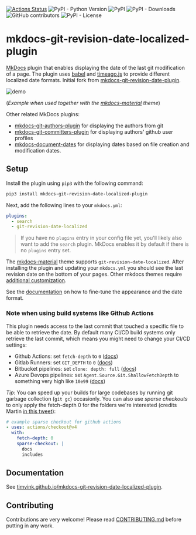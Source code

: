 [![Actions Status](https://github.com/timvink/mkdocs-git-revision-date-localized-plugin/workflows/pytest/badge.svg)](https://github.com/timvink/mkdocs-git-revision-date-localized-plugin/actions)
![PyPI - Python Version](https://img.shields.io/pypi/pyversions/mkdocs-git-revision-date-localized-plugin)
![PyPI](https://img.shields.io/pypi/v/mkdocs-git-revision-date-localized-plugin)
![PyPI - Downloads](https://img.shields.io/pypi/dm/mkdocs-git-revision-date-localized-plugin)
![GitHub contributors](https://img.shields.io/github/contributors/timvink/mkdocs-git-revision-date-localized-plugin)
![PyPI - License](https://img.shields.io/pypi/l/mkdocs-git-revision-date-localized-plugin)

# mkdocs-git-revision-date-localized-plugin

[MkDocs](https://www.mkdocs.org/) plugin that enables displaying the date of the last git modification of a page. The plugin uses [babel](https://github.com/python-babel/babel/tree/master/babel) and [timeago.js](https://github.com/hustcc/timeago.js) to provide different localized date formats. Initial fork from [mkdocs-git-revision-date-plugin](https://github.com/zhaoterryy/mkdocs-git-revision-date-plugin).

![demo](https://github.com/timvink/mkdocs-git-revision-date-localized-plugin/raw/master/demo_screencast.gif)

(*Example when used together with the [mkdocs-material](https://github.com/squidfunk/mkdocs-material) theme*)

Other related MkDocs plugins:

- [mkdocs-git-authors-plugin](https://github.com/timvink/mkdocs-git-authors-plugin) for displaying the authors from git
- [mkdocs-git-committers-plugin](https://github.com/byrnereese/mkdocs-git-committers-plugin) for displaying authors' github user profiles
- [mkdocs-document-dates](https://github.com/jaywhj/mkdocs-document-dates) for displaying dates based on file creation and modification dates.

## Setup

Install the plugin using `pip3` with the following command:

```bash
pip3 install mkdocs-git-revision-date-localized-plugin
```

Next, add the following lines to your `mkdocs.yml`:

```yaml
plugins:
  - search
  - git-revision-date-localized
```

> If you have no `plugins` entry in your config file yet, you'll likely also want to add the `search` plugin. MkDocs enables it by default if there is no `plugins` entry set.

The [mkdocs-material](https://squidfunk.github.io/mkdocs-material/) theme supports `git-revision-date-localized`. After installing the plugin and updating your `mkdocs.yml` you should see the last revision date on the bottom of your pages. Other mkdocs themes require [additional customization](https://timvink.github.io/mkdocs-git-revision-date-localized-plugin/howto/override-a-theme/).

See the [documentation](https://timvink.github.io/mkdocs-git-revision-date-localized-plugin/index.html) on how to fine-tune the appearance and the date format.

### **Note when using build systems like Github Actions**

This plugin needs access to the last commit that touched a specific file to be able to retrieve the date. By default many CI/CD build systems only retrieve the last commit, which means you might need to change your CI/CD settings:

- Github Actions: set `fetch-depth` to `0` (<a href="https://github.com/actions/checkout">docs</a>)</li>
- Gitlab Runners: set `GIT_DEPTH` to `0` (<a href="https://docs.gitlab.com/ee/ci/pipelines/settings.html#limit-the-number-of-changes-fetched-during-clone">docs</a>)</li>
- Bitbucket pipelines: set `clone: depth: full` (<a href="https://support.atlassian.com/bitbucket-cloud/docs/configure-bitbucket-pipelinesyml/">docs</a>)</li>
- Azure Devops pipelines: set `Agent.Source.Git.ShallowFetchDepth` to something very high like `10e99` ([docs](https://docs.microsoft.com/en-us/azure/devops/pipelines/repos/pipeline-options-for-git?view=azure-devops#shallow-fetch))

*Tip*: You can speed up your builds for large codebases by running git garbage collection (`git gc`) occasionly. You can also use _sparse checkouts_ to only apply the fetch-depth 0 for the folders we're interested (credits Martin [in this tweet](https://x.com/squidfunk/status/1705279829770150291)):

```yaml
# example sparse checkout for github actions
- uses: actions/checkout@v4
  with:
    fetch-depth: 0
    sparse-checkout: |
      docs
      includes
```

## Documentation

See [timvink.github.io/mkdocs-git-revision-date-localized-plugin](https://timvink.github.io/mkdocs-git-revision-date-localized-plugin/index.html).

## Contributing

Contributions are very welcome! Please read [CONTRIBUTING.md](https://github.com/timvink/mkdocs-git-revision-date-localized-plugin/blob/master/CONTRIBUTING.md) before putting in any work.
